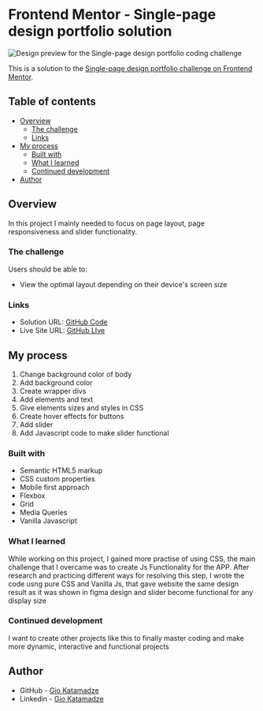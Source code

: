 # Frontend Mentor - Single-page design portfolio solution

![Design preview for the Single-page design portfolio coding challenge](preview.jpg)

This is a solution to the [Single-page design portfolio challenge on Frontend Mentor](https://www.frontendmentor.io/challenges/singlepage-design-portfolio-2MMhyhfKVo).

## Table of contents

- [Overview](#overview)
  - [The challenge](#the-challenge)
  - [Links](#links)
- [My process](#my-process)
  - [Built with](#built-with)
  - [What I learned](#what-i-learned)
  - [Continued development](#continued-development)
- [Author](#author)

## Overview

In this project I mainly needed to focus on page layout, page responsiveness and slider functionality.

### The challenge

Users should be able to:

- View the optimal layout depending on their device's screen size

### Links

- Solution URL: [GitHub Code](https://github.com/GioKatamadze/Single-Page-Design)
- Live Site URL: [GitHub LIve](https://giokatamadze.github.io/Single-Page-Design/)

## My process

1. Change background color of body
2. Add background color
3. Create wrapper divs
4. Add elements and text
5. Give elements sizes and styles in CSS
6. Create hover effects for buttons
7. Add slider
8. Add Javascript code to make slider functional

### Built with

- Semantic HTML5 markup
- CSS custom properties
- Mobile first approach
- Flexbox
- Grid
- Media Queries
- Vanilla Javascript

### What I learned

While working on this project, I gained more practise of using CSS, the main challenge that I overcame was to create Js Functionality for the APP. After research and practicing different ways for resolving this step, I wrote the code usng pure CSS and Vanilla Js, that gave website the same design result as it was shown in figma design and slider become functional for any display size

### Continued development

I want to create other projects like this to finally master coding and make more dynamic, interactive and functional projects

## Author

- GitHub - [Gio Katamadze](https://github.com/GioKatamadze)
- Linkedin - [Gio Katamadze](https://www.linkedin.com/in/gio-katamadze-a409931a7)
